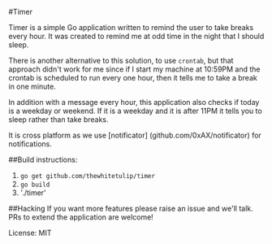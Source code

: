 #Timer

Timer is a simple Go application written to remind the user to take breaks every hour. It was created to remind me at odd time in the night that I should sleep.

There is another alternative to this solution, to use `crontab`, but that approach didn't work for me since if I start my machine at 10:59PM and the crontab is scheduled to run every one hour, then it tells me to take a break in one minute.

In addition with a message every hour, this application also checks if today is a weekday or weekend. If it is a weekday and it is after 11PM it tells you to sleep rather than take breaks.

It is cross platform as we use [notificator] (github.com/0xAX/notificator) for notifications.

##Build instructions:

1. `go get github.com/thewhitetulip/timer`
1. `go build`
1. './timer'

##Hacking
If you want more features please raise an issue and we'll talk. PRs to extend the application are welcome!
 
License: MIT
